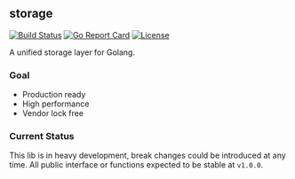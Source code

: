 ## storage

[![Build Status](https://travis-ci.com/Xuanwo/storage.svg?branch=master)](https://travis-ci.com/Xuanwo/storage)
[![Go Report Card](https://goreportcard.com/badge/github.com/Xuanwo/storage)](https://goreportcard.com/badge/github.com/Xuanwo/storage)
[![License](https://img.shields.io/badge/license-apache%20v2-blue.svg)](https://github.com/Xuanwo/storage/blob/master/LICENSE)

A unified storage layer for Golang.

### Goal

- Production ready
- High performance
- Vendor lock free

### Current Status

This lib is in heavy development, break changes could be introduced at any time. All public interface or functions expected to be stable at `v1.0.0`.
